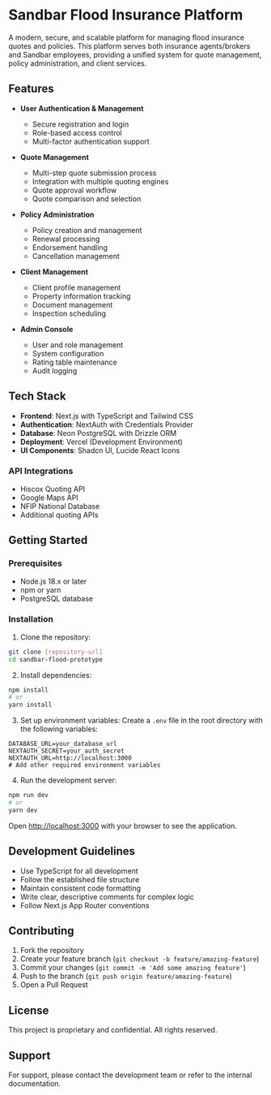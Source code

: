 # Sandbar Flood Insurance Platform

A modern, secure, and scalable platform for managing flood insurance quotes and policies. This platform serves both insurance agents/brokers and Sandbar employees, providing a unified system for quote management, policy administration, and client services.

## Features

- **User Authentication & Management**
  - Secure registration and login
  - Role-based access control
  - Multi-factor authentication support

- **Quote Management**
  - Multi-step quote submission process
  - Integration with multiple quoting engines
  - Quote approval workflow
  - Quote comparison and selection

- **Policy Administration**
  - Policy creation and management
  - Renewal processing
  - Endorsement handling
  - Cancellation management

- **Client Management**
  - Client profile management
  - Property information tracking
  - Document management
  - Inspection scheduling

- **Admin Console**
  - User and role management
  - System configuration
  - Rating table maintenance
  - Audit logging

## Tech Stack

- **Frontend**: Next.js with TypeScript and Tailwind CSS
- **Authentication**: NextAuth with Credentials Provider
- **Database**: Neon PostgreSQL with Drizzle ORM
- **Deployment**: Vercel (Development Environment)
- **UI Components**: Shadcn UI, Lucide React Icons

### API Integrations

- Hiscox Quoting API
- Google Maps API
- NFIP National Database
- Additional quoting APIs

## Getting Started

### Prerequisites

- Node.js 18.x or later
- npm or yarn
- PostgreSQL database

### Installation

1. Clone the repository:
```bash
git clone [repository-url]
cd sandbar-flood-prototype
```

2. Install dependencies:
```bash
npm install
# or
yarn install
```

3. Set up environment variables:
Create a `.env` file in the root directory with the following variables:
```env
DATABASE_URL=your_database_url
NEXTAUTH_SECRET=your_auth_secret
NEXTAUTH_URL=http://localhost:3000
# Add other required environment variables
```

4. Run the development server:
```bash
npm run dev
# or
yarn dev
```

Open [http://localhost:3000](http://localhost:3000) with your browser to see the application.


## Development Guidelines

- Use TypeScript for all development
- Follow the established file structure
- Maintain consistent code formatting
- Write clear, descriptive comments for complex logic
- Follow Next.js App Router conventions

## Contributing

1. Fork the repository
2. Create your feature branch (`git checkout -b feature/amazing-feature`)
3. Commit your changes (`git commit -m 'Add some amazing feature'`)
4. Push to the branch (`git push origin feature/amazing-feature`)
5. Open a Pull Request

## License

This project is proprietary and confidential. All rights reserved.

## Support

For support, please contact the development team or refer to the internal documentation.
